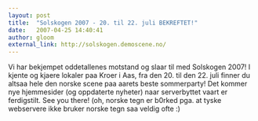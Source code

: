 ```yaml
---
layout: post
title:  "Solskogen 2007 - 20. til 22. juli BEKREFTET!"
date:   2007-04-25 14:40:41
author: gloom
external_link: http://solskogen.demoscene.no/
---
```

Vi har bekjempet oddetallenes motstand og slaar til med Solskogen 2007!
I kjente og kjaere lokaler paa Kroer i Aas, fra den 20. til den 22. juli
finner du altsaa hele den norske scene paa aarets beste sommerparty! Det
kommer nye hjemmesider (og oppdaterte nyheter) naar serverbyttet vaart
er ferdigstilt. See you there! (oh, norske tegn er b0rked pga. at tyske
webservere ikke bruker norske tegn saa veldig ofte :)

